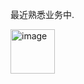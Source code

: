 最近熟悉业务中.

<img width="71" alt="image" src="https://github.com/user-attachments/assets/2cf8e0e2-eb91-4e50-b14c-ef7de33b75bb" />
